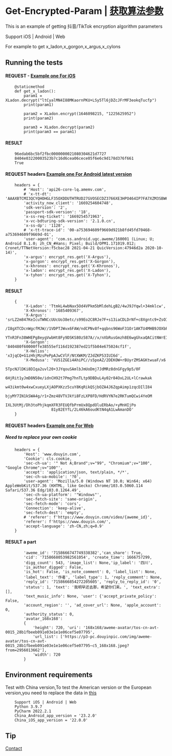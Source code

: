 # Get-Encrypted-Param | [获取算法参数](README-zh.md)

This is an example of getting 抖音/TikTok encryption algorithm parameters

Support iOS | Android | Web

For example to get x_ladon,x_gorgon,x_argus,x_cylons

## Running the tests

#### REQUEST - [Example one For iOS](demo/iOS/get_param.py)

        @staticmethod
        def get_x_ladon():
            param1 = XLadon.decrypt("ltCyalMN4I88MKaornPKU+LSy5Tl6jDZcJFrMF3eokqTucfp")
            print(param1)

            param2 = XLadon.encrypt(1646098215, "1225625952")
            print(param2)

            param3 = XLadon.decrypt(param2)
            print(param3 == param1)

#### RESULT

        96edab6bc5bf2fbc0000000021080304621d7727
        8404e03220003523b7c16d6cea06cece05f6e6c9d178d376f661
        True

#### REQUEST headers [Example one For Android latest version](demo/Android/args.py)

        headers = {
            # 'Host': 'api26-core-lq.amemv.com',
            # 'x-tt-dt': 'AAAXBTCMI3QCYQHOHGLF35OXDDUTHTRUD27GVOSECDZ3766XE3HPO464IP7FA7XZM3SBW65C23K2ILTJHSPVY2R72KCFGWGHCB54LGVKMH54WHOIFJ35OH3Y3YCTS',
            'activity_now_client': '1669254604748',
            'sdk-version': '2',
            'passport-sdk-version': '18',
            'x-ss-req-ticket': '1669254571963',
            'x-vc-bdturing-sdk-version': '2.1.0.cn',
            'x-ss-dp': '1128',
            # 'x-tt-trace-id': '00-a753694609f9669d921b8fd45fd70468-a753694609f9669d-01',
            'user-agent': 'com.ss.android.ugc.aweme/160001 (Linux; U; Android 8.1.0; zh_CN_#Hans; Pixel; Build/OPM1.171019.012; Cronet/TTNetVersion:f5cbac28 2021-04-21 QuicVersion:47946d2a 2020-10-14)',
            'x-argus': encrypt_res.get('X-Argus'),
            'x-gorgon': encrypt_res.get('X-Gorgon'),
            'x-khronos': encrypt_res.get('X-Khronos'),
            'x-ladon': encrypt_res.get('X-Ladon'),
            'x-tyhon': encrypt_res.get('X-Tyhon'),
        }

#### RESULT

        {
            'X-Ladon': 'TtmkL4wbNax5Od4VPkm5bMldehLgB2/4wJ9JYqwl+34mklcw', 
            'X-Khronos': '1685409367', 
            'X-Argus': 'srLZ2m847KeIcuTWNCcUUcUo38etc/s99Eo2C8RJe7F+s13iaCDLDrNf+c8Xgntc9+ZsOIaeX+Aho3
                        /I8gXTCDcnWgcfMJW//1VDPTJWvx6FAW/ndCPNv8f+qqbns96WoF31Or1AKTU4MHB9JOXbPKMZacYlGlsceGokdDbDu
                        YTnR3Fn38WHEPg8eygVwbHt8Fy9DSKS80z587A//x/nXbRusGmzh8E6wgGhxaQACitNWrEIqcrNw48EE/38Dn7H+oM=', 
            'X-Gorgon': '840480f60000ffe38555ef116d192387ed21f5b04e675024cf1f', 
            'X-Helios': 'x3jqCQ+G1zHhjMzsPePpAJwCVlF/NtXWKM/ZJdZKP53IUI6d', 
            'X-Medusa': 'VU51ZGEi4AhiPC//s5poAZ/2DEKOW+rBUyrZMSAGKtwuaF/x6
                        5TpcNJlDKi8DIqa2uvl20+3JYqouSAmlbJmUoDmj7JdMRz8dnGFgy9p5/0F
                        6HjRit1yJmD8N50e/idnCH92t7Pmg7hnTLtp9DBDuL4y02r84OxL2UL+lCrawkak
                        w43ikmt0w4xwCxueyLXjAOPXKzz5cuY8KqRikQSjbOZA4J6ZqpAimp1zqcDIlI84
                        bjyMY7IN1kSWA4g/r1+Zmz48VTVJkYi8FzLXP8FD/HdRVYN7e2RKTumQCwi4YeOM
                        IXL3UtMj/Dh3toPhjkqmXFR3FEUQfbPrmUx8QpdOluERbAo/+yMnHIjPo
                        81y82EYfL/2L46kA6oudKtN4qA1LwAmanDO'
        }

#### REQUEST headers [Example one For Web](demo/web/get_web_comment.py)

##### Need to replace your own cookie

        headers = {
            'Host': 'www.douyin.com',
            'Cookie': cls.cookie,
            'sec-ch-ua': '" Not A;Brand";v="99", "Chromium";v="100", "Google Chrome";v="100"',
            'accept': 'application/json, text/plain, */*',
            'sec-ch-ua-mobile': '?0',
            'user-agent': 'Mozilla/5.0 (Windows NT 10.0; Win64; x64) AppleWebKit/537.36 (KHTML, like Gecko) Chrome/103.0.5060.114 Safari/537.36 Edg/103.0.1264.49',
            'sec-ch-ua-platform': '"Windows"',
            'sec-fetch-site': 'same-origin',
            'sec-fetch-mode': 'cors',
            'Connection': 'keep-alive',
            'sec-fetch-dest': 'empty',
            # 'referer': f'https://www.douyin.com/video/{aweme_id}',
            'referer': f'https://www.douyin.com/',
            'accept-language': 'zh-CN,zh;q=0.9'
        }

#### RESULT  a part

            'aweme_id': '7158666747749338382','can_share': True, 
            'cid': '7158668053982561054', 'create_time': 1666757299, 
            'digg_count': 543, 'image_list': None,'ip_label': '四川', 
            'is_author_digged': False, 
            'is_hot': False, 'is_note_comment': 0, 'label_list': None, 
            'label_text': '作者', 'label_type': 1, 'reply_comment': None, 
            'reply_id': '7158666854272205605', 'reply_to_reply_id': '0', 
            'status': 1, 'text': '我明早还去那，希望你们来。', 'text_extra': [], 
            'text_music_info': None, 'user': {'accept_private_policy': False, 
            'account_region': '', 'ad_cover_url': None, 'apple_account': 0, 
            'authority_status': 0, 
            'avatar_168x168': 
            {
                'height': 720, 'uri': '168x168/aweme-avatar/tos-cn-avt-0015_28b1fbeeb091e03e1e1e06cef5e07795', 
                'url_list': ['https://p3-pc.douyinpic.com/img/aweme-avatar/tos-cn-avt-0015_28b1fbeeb091e03e1e1e06cef5e07795~c5_168x168.jpeg?from=2956013662'], 
                'width': 720
            }

## Environment requirements

Test with China version,To test the American version or the European version,you need to replace the data
in [this](demo/iOS/bean/device_info.py)

        Support iOS | Android | Web
        Python 3.9.7
        PyCharm 2022.2.1
        China_Android_app_version = '23.2.0'
        China_iOS_app_version = '22.0.0'

## Tip

[Contact](https://t.me/Qtzbyliix)

